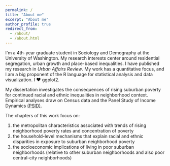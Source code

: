 ```yaml
---
permalink: /
title: "About me"
excerpt: "About me"
author_profile: true
redirect_from: 
  - /about/
  - /about.html
---
```


I'm a 4th-year graduate student in Sociology and Demography at the University of Washington. My research interests center around residential segregation, urban growth and place-based inequalities. I have published my research in _Urban Affairs Review_. My work has a quantitative focus, and I am a big proponent of the R language for statistical analysis and data visualization. I ❤ ggplot2.

My dissertation investigates the consequences of rising suburban poverty for continued racial and ethnic inequalities in neighborhood context. Empirical analyses draw on Census data and the Panel Study of Income Dynamics [(PSID)](http://psid.org). 

The chapters of this work focus on:
  1. the metropolitan characteristics associated with trends of rising neighborhood poverty rates and concentration of poverty
  2. the household-level mechanisms that explain racial and ethnic disparities in exposure to suburban neighborhood poverty 
  3. the socioeconomic implications of living in poor suburban neighborhoods (relative to other suburban neighborhoods and also poor central-city neighborhoods)

